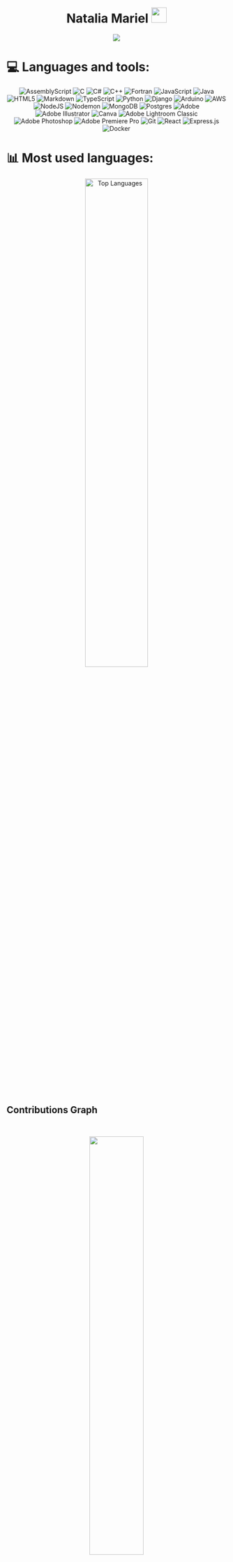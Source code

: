 <h1 align="center"><b>Natalia Mariel </b><img src="https://media.giphy.com/media/hvRJCLFzcasrR4ia7z/giphy.gif" width="35"></h1>

<p align="center">
  <a href="https://github.com/DenverCoder1/readme-typing-svg"><img src="https://readme-typing-svg.herokuapp.com?font=Arial&color=purple&size=25&center=true&vCenter=true&width=600&height=100&lines=Majoring+in+Software+Engineering/Computer+Science"></a>
</p>




# 💻 Languages and tools:

<p align="center">
  <img src="https://img.shields.io/badge/assembly%20script-%23000000.svg?style=for-the-badge&logo=assemblyscript&logoColor=white" alt="AssemblyScript"/>
  <img src="https://img.shields.io/badge/c-%2300599C.svg?style=for-the-badge&logo=c&logoColor=white" alt="C"/>
  <img src="https://img.shields.io/badge/c%23-%23239120.svg?style=for-the-badge&logo=csharp&logoColor=white" alt="C#"/>
  <img src="https://img.shields.io/badge/c++-%2300599C.svg?style=for-the-badge&logo=c%2B%2B&logoColor=white" alt="C++"/>
  <img src="https://img.shields.io/badge/Fortran-%23734F96.svg?style=for-the-badge&logo=fortran&logoColor=white" alt="Fortran"/>
  <img src="https://img.shields.io/badge/javascript-%23323330.svg?style=for-the-badge&logo=javascript&logoColor=%23F7DF1E" alt="JavaScript"/>
  <img src="https://img.shields.io/badge/java-%23ED8B00.svg?style=for-the-badge&logo=openjdk&logoColor=white" alt="Java"/>
  <img src="https://img.shields.io/badge/html5-%23E34F26.svg?style=for-the-badge&logo=html5&logoColor=white" alt="HTML5"/>
  <img src="https://img.shields.io/badge/markdown-%23000000.svg?style=for-the-badge&logo=markdown&logoColor=white" alt="Markdown"/>
  <img src="https://img.shields.io/badge/typescript-%23007ACC.svg?style=for-the-badge&logo=typescript&logoColor=white" alt="TypeScript"/>
  <img src="https://img.shields.io/badge/python-3670A0?style=for-the-badge&logo=python&logoColor=ffdd54" alt="Python"/>
  <img src="https://img.shields.io/badge/django-%23092E20.svg?style=for-the-badge&logo=django&logoColor=white" alt="Django"/>
  <img src="https://img.shields.io/badge/-Arduino-00979D?style=for-the-badge&logo=Arduino&logoColor=white" alt="Arduino"/>
  <img src="https://img.shields.io/badge/AWS-%23FF9900.svg?style=for-the-badge&logo=amazon-aws&logoColor=white" alt="AWS"/>
  <img src="https://img.shields.io/badge/node.js-6DA55F?style=for-the-badge&logo=node.js&logoColor=white" alt="NodeJS"/>
  <img src="https://img.shields.io/badge/NODEMON-%23323330.svg?style=for-the-badge&logo=nodemon&logoColor=%BBDEAD" alt="Nodemon"/>
  <img src="https://img.shields.io/badge/MongoDB-%234ea94b.svg?style=for-the-badge&logo=mongodb&logoColor=white" alt="MongoDB"/>
  <img src="https://img.shields.io/badge/postgres-%23316192.svg?style=for-the-badge&logo=postgresql&logoColor=white" alt="Postgres"/>
  <img src="https://img.shields.io/badge/adobe-%23FF0000.svg?style=for-the-badge&logo=adobe&logoColor=white" alt="Adobe"/>
  <img src="https://img.shields.io/badge/adobe%20illustrator-%23FF9A00.svg?style=for-the-badge&logo=adobe%20illustrator&logoColor=white" alt="Adobe Illustrator"/>
  <img src="https://img.shields.io/badge/Canva-%2300C4CC.svg?style=for-the-badge&logo=Canva&logoColor=white" alt="Canva"/>
  <img src="https://img.shields.io/badge/Adobe%20Lightroom%20Classic-31A8FF.svg?style=for-the-badge&logo=Adobe%20Lightroom%20Classic&logoColor=white" alt="Adobe Lightroom Classic"/>
  <img src="https://img.shields.io/badge/adobe%20photoshop-%2331A8FF.svg?style=for-the-badge&logo=adobe%20photoshop&logoColor=white" alt="Adobe Photoshop"/>
  <img src="https://img.shields.io/badge/Adobe%20Premiere%20Pro-9999FF.svg?style=for-the-badge&logo=Adobe%20Premiere%20Pro&logoColor=white" alt="Adobe Premiere Pro"/>
  <img src="https://img.shields.io/badge/git-%23F05033.svg?style=for-the-badge&logo=git&logoColor=white" alt="Git"/>
  <img src="https://img.shields.io/badge/react-%2320232a.svg?style=for-the-badge&logo=react&logoColor=%2361DAFB" alt="React"/>
  <img src="https://img.shields.io/badge/express.js-%23404d59.svg?style=for-the-badge&logo=express&logoColor=%2361DAFB" alt="Express.js"/>
	  <img src="https://img.shields.io/badge/Canva-%2300C4CC.svg?style=for-the-badge&logo=Canva&logoColor=white" alt="Docker"/>
</p>

# 📊 Most used languages:

<p align="center">
  <img width="53.5%" src="https://github-readme-stats.vercel.app/api/top-langs/?username=nxz7&theme=dark&hide_border=false&include_all_commits=false&count_private=false&layout=compact" alt="Top Languages"/>
</p>

## Contributions Graph
	
<br/>
<p align="Center">
  <a href="https://github.com/nxz7">
    <img width="49.5%" src="https://github-readme-streak-stats.herokuapp.com/?user=nxz7&theme=gruvbox&hide_border=true" />
  </a>
</p>
<br>


## Repositories

<div>
  <p align="center">
    <a href="https://github.com/nxz7/P2_MIA_202200007">
      <img src="https://github-readme-stats.vercel.app/api/pin/?username=nxz7&repo=P2_MIA_202200007&theme=tokyonight" alt="GitHub Stats" />
    </a>
    <a href="https://github.com/nxz7/EDD_PROYECTO-_202200007">
      <img src="https://github-readme-stats.vercel.app/api/pin/?username=nxz7&repo=EDD_PROYECTO-_202200007&theme=tokyonight" alt="GitHub Stats" />
    </a>
    <a href="https://github.com/nxz7/ACYE1_Assembly_202200007">
      <img src="https://github-readme-stats.vercel.app/api/pin/?username=nxz7&repo=ACYE1_Assembly_202200007&theme=tokyonight" alt="GitHub Stats" />
    </a>
    <a href="https://github.com/nxz7/OLC1_Proyecto1_202200007">
      <img src="https://github-readme-stats.vercel.app/api/pin/?username=nxz7&repo=OLC1_Proyecto1_202200007&theme=tokyonight" alt="GitHub Stats" />
    </a>
    <a href="https://github.com/nxz7/IPC2_Proyecto2_202200007">
      <img src="https://github-readme-stats.vercel.app/api/pin/?username=nxz7&repo=IPC2_Proyecto2_202200007&theme=tokyonight" alt="GitHub Stats" />
    </a>
    <a href="https://github.com/nxz7/LFP_S2_2023_Proyecto1_202200007">
      <img src="https://github-readme-stats.vercel.app/api/pin/?username=nxz7&repo=LFP_S2_2023_Proyecto1_202200007&theme=tokyonight" alt="GitHub Stats" />
    </a>
    <a href="https://github.com/nxz7/IPC2_Proyecto1_202200007">
      <img src="https://github-readme-stats.vercel.app/api/pin/?username=nxz7&repo=IPC2_Proyecto1_202200007&theme=tokyonight" alt="GitHub Stats" />
    </a>
    <a href="https://github.com/nxz7/LFP_S2_2023_Practica_202200007">
      <img src="https://github-readme-stats.vercel.app/api/pin/?username=nxz7&repo=LFP_S2_2023_Practica_202200007&theme=tokyonight" alt="GitHub Stats" />
    </a>
    <a href="https://github.com/nxz7/IPC1_S12023_Proyecto2_202200007">
      <img src="https://github-readme-stats.vercel.app/api/pin/?username=nxz7&repo=IPC1_S12023_Proyecto2_202200007&theme=tokyonight" alt="GitHub Stats" />
    </a>
    <a href="https://github.com/nxz7/IPC1-PRACTICA2-202200007">
      <img src="https://github-readme-stats.vercel.app/api/pin/?username=nxz7&repo=IPC1-PRACTICA2-202200007&theme=tokyonight" alt="GitHub Stats" />
    </a>
    <a href="https://github.com/nxz7/IPC1_S12023_Proyecto1_202200007">
      <img src="https://github-readme-stats.vercel.app/api/pin/?username=nxz7&repo=IPC1_S12023_Proyecto1_202200007&theme=tokyonight" alt="GitHub Stats" />
    </a>
    <a href="https://github.com/nxz7/-IPC1-S12023_Practica1_202200007">
      <img src="https://github-readme-stats.vercel.app/api/pin/?username=nxz7&repo=-IPC1-S12023_Practica1_202200007&theme=tokyonight" alt="GitHub Stats" />
    </a>
	      <a href="https://github.com/nxz7/IPC2_Proyecto3_202200007">
      <img src="https://github-readme-stats.vercel.app/api/pin/?username=nxz7&repo=IPC2_Proyecto3_202200007&theme=tokyonight" alt="GitHub Stats" />
    </a>
    <a href="https://github.com/nxz7/LFP_S2_2023_Proyecto2_202200007">
      <img src="https://github-readme-stats.vercel.app/api/pin/?username=nxz7&repo=LFP_S2_2023_Proyecto2_202200007&theme=tokyonight" alt="GitHub Stats" />
    </a>
	  
  </p>
</div>
</br></br>
